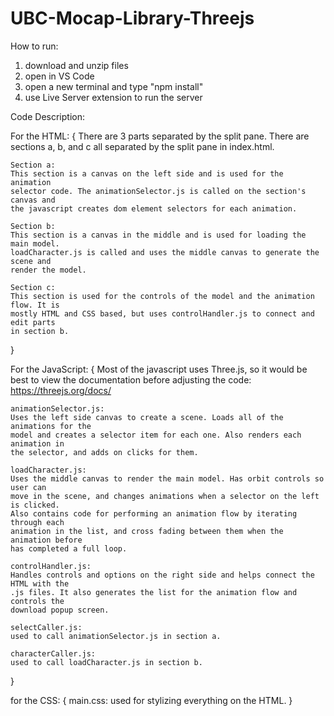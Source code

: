 # UBC-Mocap-Library-Threejs
How to run:
1) download and unzip files
2) open in VS Code
3) open a new terminal and type "npm install"
4) use Live Server extension to run the server

Code Description:


For the HTML: {
    There are 3 parts separated by the split pane. There are sections a, b, and 
    c all separated by the split pane in index.html.

    Section a:
    This section is a canvas on the left side and is used for the animation
    selector code. The animationSelector.js is called on the section's canvas and
    the javascript creates dom element selectors for each animation.

    Section b:
    This section is a canvas in the middle and is used for loading the main model.
    loadCharacter.js is called and uses the middle canvas to generate the scene and
    render the model. 

    Section c:
    This section is used for the controls of the model and the animation flow. It is
    mostly HTML and CSS based, but uses controlHandler.js to connect and edit parts
    in section b.
}

For the JavaScript: {
    Most of the javascript uses Three.js, so it would be best to view the documentation
    before adjusting the code: https://threejs.org/docs/

    animationSelector.js:
    Uses the left side canvas to create a scene. Loads all of the animations for the
    model and creates a selector item for each one. Also renders each animation in
    the selector, and adds on clicks for them.

    loadCharacter.js:
    Uses the middle canvas to render the main model. Has orbit controls so user can
    move in the scene, and changes animations when a selector on the left is clicked.
    Also contains code for performing an animation flow by iterating through each
    animation in the list, and cross fading between them when the animation before
    has completed a full loop.

    controlHandler.js:
    Handles controls and options on the right side and helps connect the HTML with the
    .js files. It also generates the list for the animation flow and controls the
    download popup screen.

    selectCaller.js:
    used to call animationSelector.js in section a.

    characterCaller.js:
    used to call loadCharacter.js in section b.
}

for the CSS: {
    main.css:
    used for stylizing everything on the HTML.
}